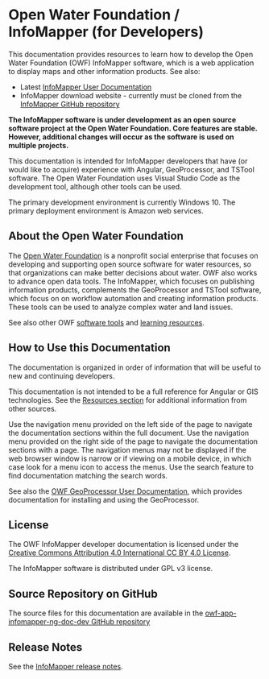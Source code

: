 # Open Water Foundation / InfoMapper (for Developers) #

This documentation provides resources to learn how to develop the
Open Water Foundation (OWF) InfoMapper software,
which is a web application to display maps and other information products.  See also:

* Latest [InfoMapper User Documentation](https://software.openwaterfoundation.org/infomapper/latest/doc-user/)
* InfoMapper download website - currently must be cloned from the
[InfoMapper GitHub repository](https://github.com/OpenWaterFoundation/owf-app-infomapper-ng)

**The InfoMapper software is under development as an open source software project at the Open Water Foundation.
Core features are stable.  However, additional changes will occur as the software is used on multiple projects.**

This documentation is intended for InfoMapper developers that have (or would like to acquire) experience with Angular,
GeoProcessor, and TSTool software.
The Open Water Foundation uses Visual Studio Code as the development tool,
although other tools can be used.

The primary development environment is currently Windows 10.
The primary deployment environment is Amazon web services.

## About the Open Water Foundation ##

The [Open Water Foundation](https://openwaterfoundation.org) is a nonprofit social enterprise that focuses
on developing and supporting open source software for water resources, so that organizations can make better decisions about water.
OWF also works to advance open data tools.
The InfoMapper, which focuses on publishing information products,
complements the GeoProcessor and TSTool software, which focus on on workflow automation and creating information products.
These tools can be used to analyze complex water and land issues.

See also other OWF [software tools](https://software.openwaterfoundation.org) and [learning resources](https://learn.openwaterfoundation.org).

## How to Use this Documentation ##

The documentation is organized in order of information that will be useful to new and continuing developers.

This documentation is not intended to be a full reference for Angular or GIS technologies.
See the [Resources section](../resources/resources) for additional information from other sources.

Use the navigation menu provided on the left side of the page to navigate the documentation sections within the full document.
Use the navigation menu provided on the right side of the page to navigate the documentation sections with a page.
The navigation menus may not be displayed if the web browser window is narrow or if viewing on a mobile device,
in which case look for a menu icon to access the menus.
Use the search feature to find documentation matching the search words.

See also the [OWF GeoProcessor User Documentation](https://software.openwaterfoundation.org/geoprocessor/latest/doc-user/),
which provides documentation for installing and using the GeoProcessor.

## License ##

The OWF InfoMapper developer documentation is licensed under the
[Creative Commons Attribution 4.0 International CC BY 4.0 License](https://creativecommons.org/licenses/by/4.0).

The InfoMapper software is distributed under GPL v3 license.

## Source Repository on GitHub ##

The source files for this documentation are available in the
[owf-app-infomapper-ng-doc-dev GitHub repository](https://github.com/OpenWaterFoundation/owf-app-infomapper-ng-doc-dev)

## Release Notes ##

See the [InfoMapper release notes](https://software.openwaterfoundation.org/infomapper/latest/doc-user/appendix-release-notes/release-notes/).

